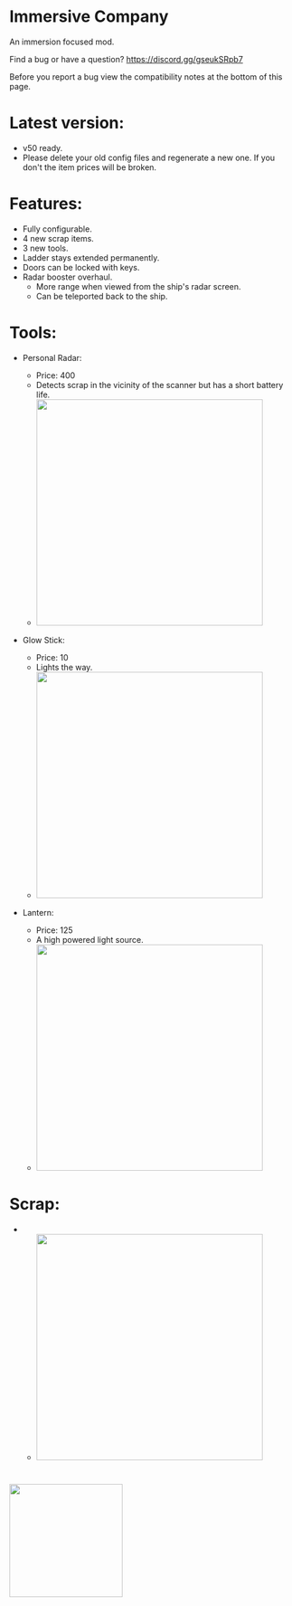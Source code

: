 
# Immersive Company

An immersion focused mod.

Find a bug or have a question?
https://discord.gg/gseukSRpb7

Before you report a bug view the compatibility notes at the bottom of this page.

# Latest version:
-	 v50 ready.
-  Please delete your old config files and regenerate a new one. If you don't the item prices will be broken.
# Features:

-    Fully configurable.
-    4 new scrap items.
-    3 new tools.
-    Ladder stays extended permanently.
-    Doors can be locked with keys.
-    Radar booster overhaul.
      -  More range when viewed from the ship's radar screen.
      -  Can be teleported back to the ship.
# Tools:
- Personal Radar:
  -  Price: 400
  -  Detects scrap in the vicinity of the scanner but has a short battery life.
  -  <img src="https://i.ibb.co/7kbjfgg/Capture.png" width="400">

- Glow Stick:
  -  Price: 10
  -  Lights the way.
  -  <img src="https://i.ibb.co/FhN3NhK/Glowstick-Capture.png" width="400">
  
- Lantern:
  -  Price: 125
  -  A high powered light source.
  -  <img src="https://i.ibb.co/M2nYG0M/Lantern.png" width="400">

# Scrap:
-
  - <img src="https://i.ibb.co/6nkCfW9/Scrap.png" width="400">

#
<img src="https://i.ibb.co/9VHgPBL/image.png" width="200">
